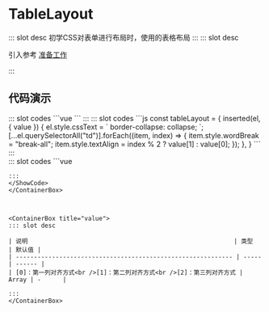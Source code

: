 # TableLayout

<ContainerBox title="介绍">
::: slot desc
初学CSS对表单进行布局时，使用的表格布局
:::
</ContainerBox>

<ContainerBox title="使用">
::: slot desc

引入参考 [准备工作](/Directives/base/start.html#准备工作)

:::
</ContainerBox>

## 代码演示

<ContainerBox title="基础用法">
<div class="demoBox">
<Directives-TableLayout-index-a />
</div>

<ShowCode>
::: slot codes
```vue
<template>
  <table class="table" v-tableLayout="['right', 'left']">
    <tr>
      <td>QQ：</td>
      <td><input type="text" /></td>
    </tr>
    <tr>
      <td>密码：</td>
      <td><input type="text" /></td>
    </tr>
    <tr>
      <td>手机号：</td>
      <td><input type="text" /></td>
    </tr>
    <tr>
      <td>家庭住址：</td>
      <td><input type="text" /></td>
    </tr>
    <tr>
      <td>大学：</td>
      <td><input type="text" /></td>
    </tr>
    <tr>
      <td>身份证号：</td>
      <td><input type="text" /></td>
    </tr>
  </table>
</template>
<style scoped lang="less">
.table {
  width: 300px;
  border-collapse: collapse;
  input {
    border: none !important;
    border-bottom: 1px solid #000 !important;
  }
}
</style>
```
:::
</ShowCode>

<ShowCode iskey>
::: slot codes
```js
const tableLayout = {
  inserted(el, { value }) {
    el.style.cssText = `
      border-collapse: collapse;
    `;
    [...el.querySelectorAll("td")].forEach((item, index) => {
      item.style.wordBreak = "break-all";
      item.style.textAlign = index % 2 ? value[1] : value[0];
    });
  },
}
```
:::
</ShowCode>
</ContainerBox>

<ContainerBox title="其他对齐方式">
<div class="demoBox">
<Directives-TableLayout-index-b />
</div>

<ShowCode>
::: slot codes
```vue
<template>
  <table class="table" v-tableLayout="['left', 'right']">
    <tr>
      <td>QQ：</td>
      <td><input type="text" /></td>
    </tr>
    <tr>
      <td>密码：</td>
      <td><input type="text" /></td>
    </tr>
    <tr>
      <td>手机号：</td>
      <td><input type="text" /></td>
    </tr>
    <tr>
      <td>家庭住址：</td>
      <td><input type="text" /></td>
    </tr>
    <tr>
      <td>大学：</td>
      <td><input type="text" /></td>
    </tr>
    <tr>
      <td>身份证号：</td>
      <td><input type="text" /></td>
    </tr>
  </table>
</template>
<style scoped lang="less">
.table {
  width: 300px;
  border-collapse: collapse;
  td {
    padding: 0 !important;
    border: 1px solid #000 !important;
    input {
      border: none !important;
      border-bottom: 1px solid #000 !important;
    }
  }
}

tr {
  background-color: transparent;
}
</style>
```
:::
</ShowCode>
</ContainerBox>



<ContainerBox title="value">
::: slot desc

| 说明                                                         | 类型  | 默认值 |
| ------------------------------------------------------------ | ----- | ------ |
| [0]：第一列对齐方式<br />[1]：第二列对齐方式<br />[2]：第三列对齐方式 | Array | -      |

:::
</ContainerBox>
